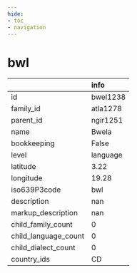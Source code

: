 ```yaml
---
hide:
- toc
- navigation
---
```

# bwl
|                      | info     |
|:---------------------|:---------|
| id                   | bwel1238 |
| family_id            | atla1278 |
| parent_id            | ngir1251 |
| name                 | Bwela    |
| bookkeeping          | False    |
| level                | language |
| latitude             | 3.22     |
| longitude            | 19.28    |
| iso639P3code         | bwl      |
| description          | nan      |
| markup_description   | nan      |
| child_family_count   | 0        |
| child_language_count | 0        |
| child_dialect_count  | 0        |
| country_ids          | CD       |
